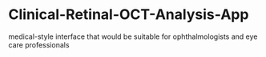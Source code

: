 # Clinical-Retinal-OCT-Analysis-App
 medical-style interface that would be suitable for ophthalmologists and eye care professionals
